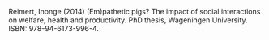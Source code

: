 Reimert, Inonge (2014) (Em)pathetic pigs? The impact of social interactions on welfare, health and productivity. PhD thesis, Wageningen University. ISBN: 978-94-6173-996-4.
